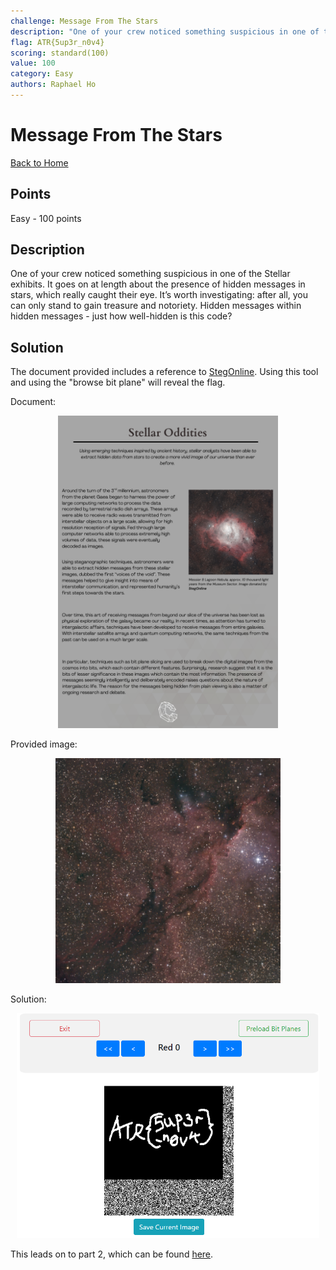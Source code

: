 ```yaml
---
challenge: Message From The Stars
description: "One of your crew noticed something suspicious in one of the Stellar exhibits. It goes on at length about the presence of hidden messages in stars, which really caught their eye. It’s worth investigating: after all, you can only stand to gain treasure and notoriety. Hidden messages within hidden messages - just how well-hidden is this code?"
flag: ATR{5up3r_n0v4}
scoring: standard(100)
value: 100
category: Easy
authors: Raphael Ho
---
```


# Message From The Stars

[Back to Home](../../README.md)

## Points

Easy - 100 points

## Description

One of your crew noticed something suspicious in one of the Stellar exhibits. It goes on at length about the presence of hidden messages in stars, which really caught their eye. It’s worth investigating: after all, you can only stand to gain treasure and notoriety. Hidden messages within hidden messages - just how well-hidden is this code?

## Solution

The document provided includes a reference to [StegOnline](https://georgeom.net/StegOnline). Using this tool and using the "browse bit plane" will reveal the flag.

Document:
<p align="center"><img src="doc.png" alt="Provided Document" height="500px" /></p>

Provided image:
<p align="center"><img src="photo2.png" alt="photo2.png" height="360px" /></p>

Solution:
<p align="center"><img src="solve.png" alt="Solution with StegOnline" height="360px" /></p>

This leads on to part 2, which can be found [here](../../medium/message_from_the_stars_part_2/README.md).